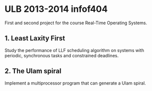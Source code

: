 # ULB 2013-2014 infof404

First and second project for the course Real-Time Operating Systems.

## 1. Least Laxity First
Study the performance of LLF scheduling algorithm on systems with periodic, synchronous tasks and constrained deadlines.

## 2. The Ulam spiral
Implement a multiprocessor program that can generate a Ulam spiral.
